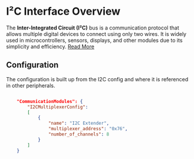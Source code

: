 # I²C Interface Overview

The **Inter-Integrated Circuit (I²C)** bus is a communication protocol that allows multiple digital devices to connect using only two wires. It is widely used in microcontrollers, sensors, displays, and other modules due to its simplicity and efficiency. [Read More](explainer.md)

## Configuration
The configuration is built up from the I2C config and where it is referenced in other peripherals.

```json

    "CommunicationModules": {
        "I2CMultiplexerConfig": 
        [
            {
                "name": "I2C Extender",
                "multiplexer_address": "0x76",
                "number_of_channels": 8
            }
        ]
    }

```
